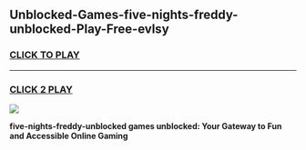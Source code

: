 
## Unblocked-Games-five-nights-freddy-unblocked-Play-Free-evlsy
<h3>
<a href="https://premium76.site?title=five-nights-freddy-unblocked&ref=18A1">CLICK TO PLAY</a></h3>
<hr>

<h3>
<a href="https://premium76.site?title=five-nights-freddy-unblocked&ref=18A1">CLICK 2 PLAY</a>
  
</h3>

<a href="https://premium76.site?title=five-nights-freddy-unblocked&ref=18A1"><img src="https://clearcache.store/games.png"></a>


**five-nights-freddy-unblocked games unblocked: Your Gateway to Fun and Accessible Online Gaming**
